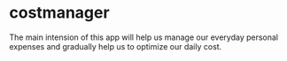 # costmanager
The main intension of this app will help us manage our everyday personal expenses and gradually help us to optimize our daily cost.
